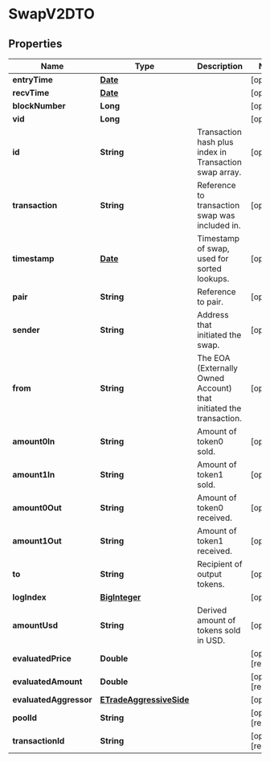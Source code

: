 

# SwapV2DTO

## Properties

Name | Type | Description | Notes
------------ | ------------- | ------------- | -------------
**entryTime** | [**Date**](Date.md) |  |  [optional]
**recvTime** | [**Date**](Date.md) |  |  [optional]
**blockNumber** | **Long** |  |  [optional]
**vid** | **Long** |  |  [optional]
**id** | **String** | Transaction hash plus index in Transaction swap array. |  [optional]
**transaction** | **String** | Reference to transaction swap was included in. |  [optional]
**timestamp** | [**Date**](Date.md) | Timestamp of swap, used for sorted lookups. |  [optional]
**pair** | **String** | Reference to pair. |  [optional]
**sender** | **String** | Address that initiated the swap. |  [optional]
**from** | **String** | The EOA (Externally Owned Account) that initiated the transaction. |  [optional]
**amount0In** | **String** | Amount of token0 sold. |  [optional]
**amount1In** | **String** | Amount of token1 sold. |  [optional]
**amount0Out** | **String** | Amount of token0 received. |  [optional]
**amount1Out** | **String** | Amount of token1 received. |  [optional]
**to** | **String** | Recipient of output tokens. |  [optional]
**logIndex** | [**BigInteger**](BigInteger.md) |  |  [optional]
**amountUsd** | **String** | Derived amount of tokens sold in USD. |  [optional]
**evaluatedPrice** | **Double** |  |  [optional] [readonly]
**evaluatedAmount** | **Double** |  |  [optional] [readonly]
**evaluatedAggressor** | [**ETradeAggressiveSide**](ETradeAggressiveSide.md) |  |  [optional]
**poolId** | **String** |  |  [optional] [readonly]
**transactionId** | **String** |  |  [optional] [readonly]




